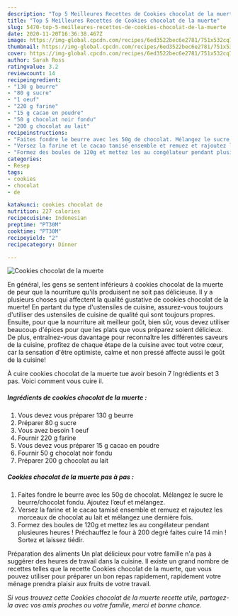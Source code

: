 ```yaml
---
description: "Top 5 Meilleures Recettes de Cookies chocolat de la muerte"
title: "Top 5 Meilleures Recettes de Cookies chocolat de la muerte"
slug: 5470-top-5-meilleures-recettes-de-cookies-chocolat-de-la-muerte
date: 2020-11-20T16:36:38.467Z
image: https://img-global.cpcdn.com/recipes/6ed3522bec6e2781/751x532cq70/cookies-chocolat-de-la-muerte-photo-principale-de-la-recette.jpg
thumbnail: https://img-global.cpcdn.com/recipes/6ed3522bec6e2781/751x532cq70/cookies-chocolat-de-la-muerte-photo-principale-de-la-recette.jpg
cover: https://img-global.cpcdn.com/recipes/6ed3522bec6e2781/751x532cq70/cookies-chocolat-de-la-muerte-photo-principale-de-la-recette.jpg
author: Sarah Ross
ratingvalue: 3.2
reviewcount: 14
recipeingredient:
- "130 g beurre"
- "80 g sucre"
- "1 oeuf"
- "220 g farine"
- "15 g cacao en poudre"
- "50 g chocolat noir fondu"
- "200 g chocolat au lait"
recipeinstructions:
- "Faites fondre le beurre avec les 50g de chocolat. Mélangez le sucre le beurre/chocolat fondu. Ajoutez l’œuf et mélangez."
- "Versez la farine et le cacao tamisé ensemble et remuez et rajoutez les morceaux de chocolat au lait et mélangez une dernière fois."
- "Formez des boules de 120g et mettez les au congélateur pendant plusieures heures ! Préchauffez le four à 200 degré faites cuire 14 min ! Sortez et laissez tiédir."
categories:
- Resep
tags:
- cookies
- chocolat
- de

katakunci: cookies chocolat de 
nutrition: 227 calories
recipecuisine: Indonesian
preptime: "PT30M"
cooktime: "PT30M"
recipeyield: "2"
recipecategory: Dinner

---
```



![Cookies chocolat de la muerte](https://img-global.cpcdn.com/recipes/6ed3522bec6e2781/751x532cq70/cookies-chocolat-de-la-muerte-photo-principale-de-la-recette.jpg)

En général, les gens se sentent inférieurs à cookies chocolat de la muerte de peur que la nourriture qu'ils produisent ne soit pas délicieuse. Il y a plusieurs choses qui affectent la qualité gustative de cookies chocolat de la muerte! En partant du type d'ustensiles de cuisine, assurez-vous toujours d'utiliser des ustensiles de cuisine de qualité qui sont toujours propres. Ensuite, pour que la nourriture ait meilleur goût, bien sûr, vous devez utiliser beaucoup d'épices pour que les plats que vous préparez soient délicieux. De plus, entraînez-vous davantage pour reconnaître les différentes saveurs de la cuisine, profitez de chaque étape de la cuisine avec tout votre cœur, car la sensation d'être optimiste, calme et non pressé affecte aussi le goût de la cuisine!

<!--inarticleads1-->

À cuire cookies chocolat de la muerte tue avoir besoin 7 Ingrédients et 3 pas. Voici comment vous cuire il.

##### Ingrédients de cookies chocolat de la muerte :

1. Vous devez vous préparer 130 g beurre
1. Préparer 80 g sucre
1. Vous avez besoin 1 oeuf
1. Fournir 220 g farine
1. Vous devez vous préparer 15 g cacao en poudre
1. Fournir 50 g chocolat noir fondu
1. Préparer 200 g chocolat au lait




<!--inarticleads2-->

##### Cookies chocolat de la muerte pas à pas :

1. Faites fondre le beurre avec les 50g de chocolat. Mélangez le sucre le beurre/chocolat fondu. Ajoutez l’œuf et mélangez.
1. Versez la farine et le cacao tamisé ensemble et remuez et rajoutez les morceaux de chocolat au lait et mélangez une dernière fois.
1. Formez des boules de 120g et mettez les au congélateur pendant plusieures heures ! Préchauffez le four à 200 degré faites cuire 14 min ! Sortez et laissez tiédir.




<!--inarticleads1-->

<p>
Préparation des aliments Un plat délicieux pour votre famille n'a pas à suggérer des heures de travail dans la cuisine. Il existe un grand nombre de recettes telles que la recette Cookies chocolat de la muerte, que vous pouvez utiliser pour préparer un bon repas rapidement, rapidement votre ménage prendra plaisir aux fruits de votre travail.
</p>

<p>
<i>Si vous trouvez cette Cookies chocolat de la muerte recette utile, partagez-la avec vos amis proches ou votre famille, merci et bonne chance.</i>
</p>
